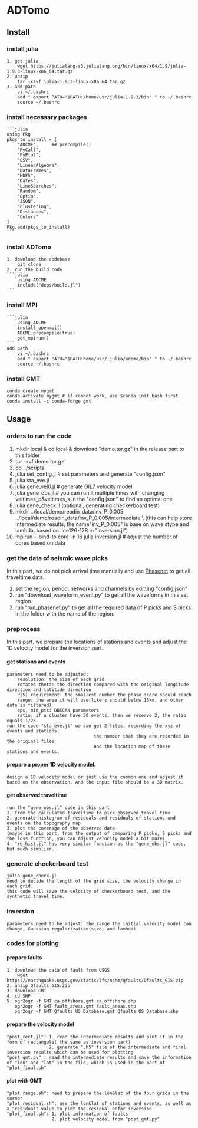# ADTomo

## Install

### install julia
    1. get julia 
        wget https://julialang-s3.julialang.org/bin/linux/x64/1.9/julia-1.9.3-linux-x86_64.tar.gz
    2. unzip
        tar -xzvf julia-1.9.3-linux-x86_64.tar.gz
    3. add path
        vi ~/.bashrc
        add " export PATH="$PATH:/home/usr/julia-1.9.3/bin" " to ~/.bashrc
        source ~/.bashrc
### install necessary packages
    ```julia
    using Pkg
    pkgs_to_install = [
        "ADCME",     ## precompile()
        "PyCall",
        "PyPlot",
        "CSV",
        "LinearAlgebra",
        "DataFrames",
        "HDF5",
        "Dates",
        "LineSearches",
        "Random",
        "Optim",
        "JSON",
        "Clustering",
        "Distances",
        "Colors"
    ]
    Pkg.add(pkgs_to_install)
    ```
### install ADTomo
    1. download the codebase
        git clone 
    2. run the build code
    ```julia
        using ADCME
        include("deps/build.jl")
    ```
### install MPI
    ```julia
        using ADCME
        install_openmpi()
        ADCME.precompile(true)
        get_mpirun()
    ```
    add path
        vi ~/.bashrc
        add " export PATH="$PATH:home/usr/.julia/adcme/bin" " to ~/.bashrc
        source ~/.bashrc

### install GMT
    conda create mygmt
    conda activate mygmt # if cannot work, use $conda init bash first
    conda install -c conda-forge gmt

## Usage

### orders to run the code
1. mkdir local & cd local & download "demo.tar.gz" in the release part to this folder
2. tar -xvf demo.tar.gz
3. cd ../scripts
4. julia set_config.jl            # set parameters and generate "config.json"
5. julia sta_eve.jl
6. julia gene_vel0.jl             # generate GIL7 velocity model
7. julia gene_obs.jl              # you can run it multiple times with changing veltimes_p&veltimes_s in the "config.json" to find an optimal one
8. julia gene_check.jl (optional, generating checkerboard test)
9. mkdir ../local/demo/readin_data/inv_P_0.005 ../local/demo/readin_data/inv_P_0.005/intermediate
\\ (this can help store intermediate results, the name"inv_P_0.005" is base on wave stype and lambda, based on line126-128 in "inversion.jl")
10. mpirun --bind-to core -n 16 julia inversion.jl  # adjust the number of cores based on data
### get the data of seismic wave picks

In this part, we do not pick arrival time manually and use [Phasenet](https://github.com/AI4EPS/PhaseNet) to get all traveltime data.

1. set the region, period, networks and channels by editting "config.json" 
2. run "download_waveform_event.py" to get all the waveforms in this set region.
3. run "run_phasenet.py" to get all the required data of P picks and S picks in the folder with the name of the region.
### preprocess

In this part, we prepare the locations of stations and events and adjust the 1D velocity model for the inversion part. 
#### get stations and events
    parameters need to be adjusted: 
        resolution: the size of each grid
        rotated theta: the direction compared with the original longitude direction and latitide direction
        P(S) requirement: the smallest number the phase score should reach
        range: the area it will use(like z should below 15km, and other data is filtered) 
        eps, min_pts: DBSCAN parameters
        ratio: if a cluster have 50 events, then we reserve 2, the ratio equals 1/25.
    run the code "sta_eve.jl" we can get 2 files, recording the xyz of events and stations,
                                     the number that they are recorded in the original files 
                                     and the location map of these stations and events.
#### prepare a proper 1D velocity model.
    design a 1D velocity model or just use the common one and adjust it based on the observation. And the input file should be a 3D matrix.
#### get observed traveltime 
    run the "gene_obs.jl" code in this part
    1. from the calculated traveltime to pick observed travel time
    2. generate histogram of residuals and residuals of stations and events on the topography map
    3. plot the coverage of the observed data
    (maybe in this part, from the output of camparing P picks, S picks and the loss function, you can adjust velocity model a bit more)
    4. "re_hist.jl" has very similar function as the "gene_obs.jl" code, but much simplier.
### generate checkerboard test
    julia gene_check.jl
    need to decide the length of the grid size, the velocity change in each grid.
    this code will save the velocity of checkerboard test, and the synthetic travel time.
### inversion
    parameters need to be adjust: the range the initial velocity model can change, Gaussian regularization(size, and lambda)


### codes for plotting
#### prepare faults
    1. download the data of fault from USGS
        wget https://earthquake.usgs.gov/static/lfs/nshm/qfaults/Qfaults_GIS.zip
    2. unzip Qfaults_GIS.zip
    3. download GMT
    4. cd SHP
    5. ogr2ogr -f GMT ca_offshore.gmt ca_offshore.shp
       ogr2ogr -f GMT fault_areas.gmt fault_areas.shp
       ogr2ogr -f GMT Qfaults_US_Database.gmt Qfaults_US_Database.shp
#### prepare the velocity model
    "post_rect.jl": 1. read the intermediate results and plot it in the form of rectangule( the same as inversion part)
                    2. generate ".h5" file of the intermediate and final inversion results which can be used for plotting
    "post_gmt.py" : read the intermediate results and save the information of "lon" and "lat" in the file, which is used in the part of "plot_final.sh"
#### plot with GMT
    "plot_range.sh": need to prepare the lon&lat of the four grids in the corner
    "plot_residual.sh": use the lon&lat of stations and events, as well as a "residual" value to plot the residual befor inversion
    "plot_final.sh": 1. plot information of faults
                     2. plot velocity model from "post_gmt.py"
